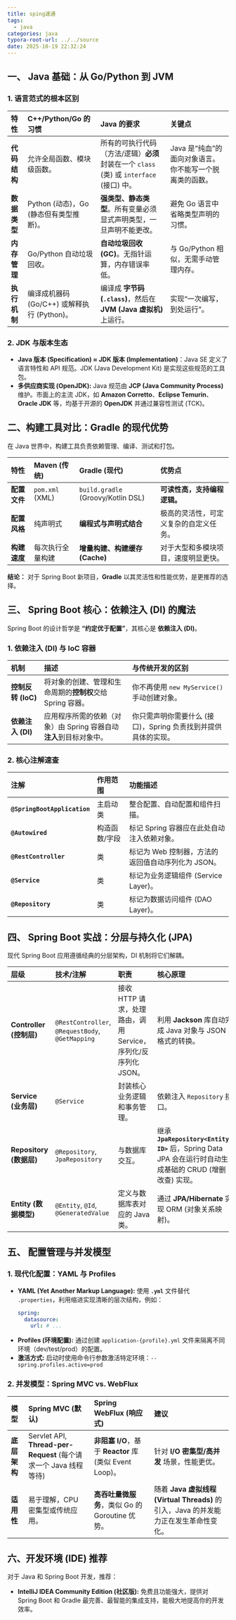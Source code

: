 ```yaml
---
title: sping速通
tags:
  - java
categories: java
typora-root-url: ../../source
date: 2025-10-19 22:32:24
---
```



## 一、 Java 基础：从 Go/Python 到 JVM

### 1\. 语言范式的根本区别

| 特性 | C++/Python/Go 的习惯 | Java 的要求 | 关键点 |
| :--- | :--- | :--- | :--- |
| **代码结构** | 允许全局函数、模块级函数。 | 所有的可执行代码（方法/逻辑）**必须**封装在一个 `class` (类) 或 `interface` (接口) 中。 | Java 是“纯血”的面向对象语言。你不能写一个脱离类的函数。 |
| **数据类型** | Python (动态)，Go (静态但有类型推断)。 | **强类型、静态类型**。所有变量必须显式声明类型，一旦声明不能更改。 | 避免 Go 语言中省略类型声明的习惯。 |
| **内存管理** | Go/Python 自动垃圾回收。 | **自动垃圾回收 (GC)**。无指针运算，内存错误率低。 | 与 Go/Python 相似，无需手动管理内存。 |
| **执行机制** | 编译成机器码 (Go/C++) 或解释执行 (Python)。 | 编译成 **字节码 (`.class`)**，然后在 **JVM (Java 虚拟机)** 上运行。 | 实现“一次编写，到处运行”。 |

### 2\. JDK 与版本生态

  * **Java 版本 (Specification) $\approx$ JDK 版本 (Implementation)**：Java SE 定义了语言特性和 API 规范。JDK (Java Development Kit) 是实现这些规范的工具包。
  * **多供应商实现 (OpenJDK):** Java 规范由 **JCP (Java Community Process)** 维护。市面上的主流 JDK，如 **Amazon Corretto**、**Eclipse Temurin**、**Oracle JDK** 等，均基于开源的 **OpenJDK** 并通过兼容性测试 (TCK)。

## 二、构建工具对比：Gradle 的现代优势

在 Java 世界中，构建工具负责依赖管理、编译、测试和打包。

| 特性 | Maven (传统) | Gradle (现代) | 优势点 |
| :--- | :--- | :--- | :--- |
| **配置文件** | `pom.xml` (XML) | `build.gradle` (Groovy/Kotlin DSL) | **可读性高，支持编程逻辑。** |
| **配置风格** | 纯声明式 | **编程式与声明式结合** | 极高的灵活性，可定义复杂的自定义任务。 |
| **构建速度** | 每次执行全量构建 | **增量构建、构建缓存 (Cache)** | 对于大型和多模块项目，速度明显更快。 |

**结论：** 对于 Spring Boot 新项目，**Gradle** 以其灵活性和性能优势，是更推荐的选择。

## 三、 Spring Boot 核心：依赖注入 (DI) 的魔法

Spring Boot 的设计哲学是 **“约定优于配置”**，其核心是 **依赖注入 (DI)**。

### 1\. 依赖注入 (DI) 与 IoC 容器

| 机制 | 描述 | 与传统开发的区别 |
| :--- | :--- | :--- |
| **控制反转 (IoC)** | 将对象的创建、管理和生命周期的**控制权**交给 Spring 容器。 | 你不再使用 `new MyService()` 手动创建对象。 |
| **依赖注入 (DI)** | 应用程序所需的依赖（对象）由 Spring 容器自动**注入**到目标对象中。 | 你只需声明你需要什么 (接口)，Spring 负责找到并提供具体的实现。 |

### 2\. 核心注解速查

| 注解 | 作用范围 | 功能描述 |
| :--- | :--- | :--- |
| **`@SpringBootApplication`** | 主启动类 | 整合配置、自动配置和组件扫描。 |
| **`@Autowired`** | 构造函数/字段 | 标记 Spring 容器应在此处自动注入依赖对象。 |
| **`@RestController`** | 类 | 标记为 Web 控制器，方法的返回值自动序列化为 JSON。 |
| **`@Service`** | 类 | 标记为业务逻辑组件 (Service Layer)。 |
| **`@Repository`** | 类 | 标记为数据访问组件 (DAO Layer)。 |

## 四、 Spring Boot 实战：分层与持久化 (JPA)

现代 Spring Boot 应用遵循经典的分层架构，DI 机制将它们解耦。

| 层级 | 技术/注解 | 职责 | 核心原理 |
| :--- | :--- | :--- | :--- |
| **Controller (控制层)** | `@RestController`, `@RequestBody`, `@GetMapping` | 接收 HTTP 请求，处理路由，调用 Service，序列化/反序列化 JSON。 | 利用 **Jackson** 库自动完成 Java 对象与 JSON 格式的转换。 |
| **Service (业务层)** | `@Service` | 封装核心业务逻辑和事务管理。 | 依赖注入 `Repository` 接口。 |
| **Repository (数据层)** | `@Repository`, `JpaRepository` | 与数据库交互。 | 继承 **`JpaRepository<Entity, ID>`** 后，Spring Data JPA 会在运行时自动生成基础的 CRUD (增删改查) 实现。 |
| **Entity (数据模型)** | `@Entity`, `@Id`, `@GeneratedValue` | 定义与数据库表对应的 Java 类。 | 通过 **JPA/Hibernate** 实现 ORM (对象关系映射)。 |

## 五、 配置管理与并发模型

### 1\. 现代化配置：YAML 与 Profiles

  * **YAML (Yet Another Markup Language):** 使用 **`.yml`** 文件替代 `.properties`，利用缩进实现清晰的层次结构，例如：
    ```yaml
    spring:
      datasource:
        url: # ...
    ```
  * **Profiles (环境配置):** 通过创建 `application-{profile}.yml` 文件来隔离不同环境（dev/test/prod）的配置。
  * **激活方式:** 启动时使用命令行参数激活特定环境：`--spring.profiles.active=prod`

### 2\. 并发模型：Spring MVC vs. WebFlux

| 模型 | Spring MVC (默认) | Spring WebFlux (响应式) | 建议 |
| :--- | :--- | :--- | :--- |
| **底层架构** | Servlet API, **Thread-per-Request** (每个请求一个 Java 线程等待) | **非阻塞 I/O**，基于 **Reactor** 库 (类似 Event Loop)。 | 针对 **I/O 密集型/高并发** 场景，性能更优。 |
| **适用性** | 易于理解，CPU 密集型或传统应用。 | **高吞吐量微服务**，类似 Go 的 Goroutine 优势。 | 随着 **Java 虚拟线程 (Virtual Threads)** 的引入，Java 的并发能力正在发生革命性变化。 |

## 六、开发环境 (IDE) 推荐

对于 Java 和 Spring Boot 开发，推荐：

  * **IntelliJ IDEA Community Edition (社区版):** 免费且功能强大，提供对 Spring Boot 和 Gradle 最完善、最智能的集成支持，能极大地提高你的开发效率。
